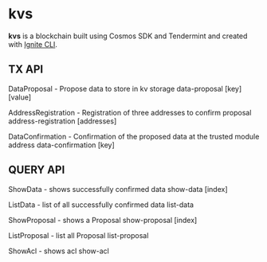 # kvs
**kvs** is a blockchain built using Cosmos SDK and Tendermint and created with [Ignite CLI](https://ignite.com/cli).

## TX API 

DataProposal - Propose data to store in kv storage
data-proposal [key] [value]

AddressRegistration - Registration of three addresses to confirm proposal
address-registration [addresses]

DataConfirmation - Confirmation of the proposed data at the trusted module address
data-confirmation [key]


## QUERY API 

ShowData - shows successfully confirmed data
show-data [index]

ListData - list of all successfully confirmed data
list-data

ShowProposal - shows a Proposal
show-proposal [index]

ListProposal - list all Proposal
list-proposal

ShowAcl - shows acl
show-acl